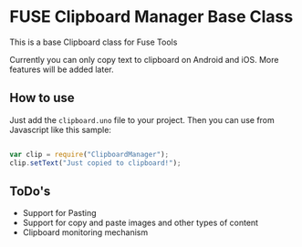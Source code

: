 # FUSE Clipboard Manager Base Class

This is a base Clipboard class for Fuse Tools

Currently you can only copy text to clipboard on Android and iOS.
More features will be added later.

## How to use

Just add the `clipboard.uno` file to your project. Then you can use from
Javascript like this sample:

```JavaScript

var clip = require("ClipboardManager");
clip.setText("Just copied to clipboard!");

```

## ToDo's

* Support for Pasting
* Support for copy and paste images and other types of content
* Clipboard monitoring mechanism
